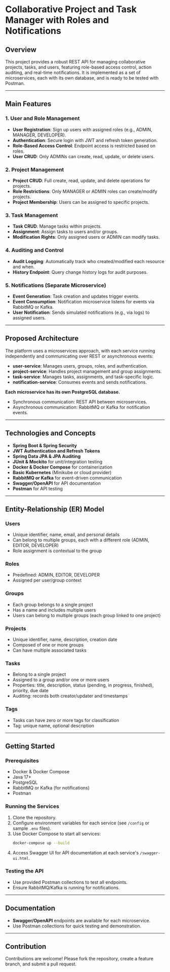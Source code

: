 # Collaborative Project and Task Manager with Roles and Notifications

## Overview

This project provides a robust REST API for managing collaborative projects, tasks, and users, featuring role-based access control, action auditing, and real-time notifications. It is implemented as a set of microservices, each with its own database, and is ready to be tested with Postman.

---

## Main Features

### 1. User and Role Management
- **User Registration**: Sign up users with assigned roles (e.g., ADMIN, MANAGER, DEVELOPER).
- **Authentication**: Secure login with JWT and refresh token generation.
- **Role-Based Access Control**: Endpoint access is restricted based on roles.
- **User CRUD**: Only ADMINs can create, read, update, or delete users.

### 2. Project Management
- **Project CRUD**: Full create, read, update, and delete operations for projects.
- **Role Restrictions**: Only MANAGER or ADMIN roles can create/modify projects.
- **Project Membership**: Users can be assigned to specific projects.

### 3. Task Management
- **Task CRUD**: Manage tasks within projects.
- **Assignment**: Assign tasks to users and/or groups.
- **Modification Rights**: Only assigned users or ADMIN can modify tasks.

### 4. Auditing and Control
- **Audit Logging**: Automatically track who created/modified each resource and when.
- **History Endpoint**: Query change history logs for audit purposes.

### 5. Notifications (Separate Microservice)
- **Event Generation**: Task creation and updates trigger events.
- **Event Consumption**: Notification microservice listens for events via RabbitMQ or Kafka.
- **User Notification**: Sends simulated notifications (e.g., via logs) to assigned users.

---

## Proposed Architecture

The platform uses a microservices approach, with each service running independently and communicating over REST or asynchronous events:

- **user-service**: Manages users, groups, roles, and authentication.
- **project-service**: Handles project management and group assignments.
- **task-service**: Manages tasks, assignments, and task-specific logic.
- **notification-service**: Consumes events and sends notifications.

**Each microservice has its own PostgreSQL database.**

- Synchronous communication: REST API between microservices.
- Asynchronous communication: RabbitMQ or Kafka for notification events.

---

## Technologies and Concepts

- **Spring Boot & Spring Security**
- **JWT Authentication and Refresh Tokens**
- **Spring Data JPA & JPA Auditing**
- **JUnit & Mockito** for unit/integration testing
- **Docker & Docker Compose** for containerization
- **Basic Kubernetes** (Minikube or cloud provider)
- **RabbitMQ or Kafka** for event-driven communication
- **Swagger/OpenAPI** for API documentation
- **Postman** for API testing

---

## Entity-Relationship (ER) Model

### Users
- Unique identifier, name, email, and personal details
- Can belong to multiple groups, each with a different role (ADMIN, EDITOR, DEVELOPER)
- Role assignment is contextual to the group

### Roles
- Predefined: ADMIN, EDITOR, DEVELOPER
- Assigned per user/group context

### Groups
- Each group belongs to a single project
- Has a name and includes multiple users
- Users can belong to multiple groups (each group linked to one project)

### Projects
- Unique identifier, name, description, creation date
- Composed of one or more groups
- Can have multiple associated tasks

### Tasks
- Belong to a single project
- Assigned to a group and/or one or more users
- Properties: title, description, status (pending, in progress, finished), priority, due date
- Auditing: records both creator/updater and timestamps

### Tags
- Tasks can have zero or more tags for classification
- Tag: unique name, optional description

---

## Getting Started

### Prerequisites
- Docker & Docker Compose
- Java 17+
- PostgreSQL
- RabbitMQ or Kafka (for notifications)
- Postman

### Running the Services
1. Clone the repository.
2. Configure environment variables for each service (see `/config` or sample `.env` files).
3. Use Docker Compose to start all services:
   ```bash
   docker-compose up --build
   ```
4. Access Swagger UI for API documentation at each service's `/swagger-ui.html`.

### Testing the API
- Use provided Postman collections to test all endpoints.
- Ensure RabbitMQ/Kafka is running for notifications.

---

## Documentation

- **Swagger/OpenAPI** endpoints are available for each microservice.
- Use Postman collections for quick testing and demonstration.

---

## Contribution

Contributions are welcome! Please fork the repository, create a feature branch, and submit a pull request.
